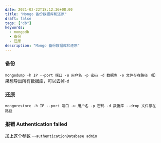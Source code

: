 ```yaml
---
date: 2021-02-22T18:12:36+08:00
title: "Mongo 备份数据库和还原"
draft: false
tags: ["db"]
keywords:
  - mongodb
  - 备份
  - 还原
description: "Mongo 备份数据库和还原"
---
```



### 备份
`mongodump -h IP --port 端口 -u 用户名 -p 密码 -d 数据库 -o 文件存在路径 `
如果想导出所有数据库，可以去掉-d
### 还原
`mongorestore -h IP --port 端口 -u 用户名 -p 密码 -d 数据库 --drop 文件存在路径`

### 报错 Authentication failed
加上这个参数 `--authenticationDatabase admin`

<!--more-->